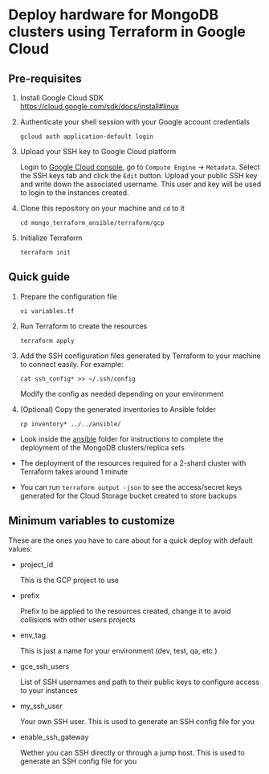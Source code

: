 # Deploy hardware for MongoDB clusters using Terraform in Google Cloud

## Pre-requisites

1. Install Google Cloud SDK https://cloud.google.com/sdk/docs/install#linux
2. Authenticate your shell session with your Google account credentials

    ```
    gcloud auth application-default login
    ``` 

3. Upload your SSH key to Google Cloud platform
   
    Login to [Google Cloud console](console.cloud.google.com), go to `Compute Engine` -> `Metadata`. Select the SSH keys tab and click the `Edit` button. Upload your public SSH key and write down the associated username. This user and key will be used to login to the instances created.

4. Clone this repository on your machine and `cd` to it

    ```
    cd mongo_terraform_ansible/terraform/gcp
    ```

5. Initialize Terraform 

    ```
    terraform init
    ```

## Quick guide

1. Prepare the configuration file

    ```
    vi variables.tf
    ```

2. Run Terraform to create the resources

    ```
    terraform apply
    ``` 

3. Add the SSH configuration files generated by Terraform to your machine to connect easily. For example: 

    ```
    cat ssh_config* >> ~/.ssh/config
    ```

    Modify the config as needed depending on your environment

4. (Optional) Copy the generated inventories to Ansible folder
    ```
    cp inventory* ../../ansible/
    ```

- Look inside the [ansible](../../ansible) folder for instructions to complete the deployment of the MongoDB clusters/replica sets

- The deployment of the resources required for a 2-shard cluster with Terraform takes around 1 minute

- You can run `terraform output -json` to see the access/secret keys generated for the Cloud Storage bucket created to store backups

## Minimum variables to customize

These are the ones you have to care about for a quick deploy with default values:

- project_id

    This is the GCP project to use 

- prefix
 
    Prefix to be applied to the resources created, change it to avoid collisions with other users projects

- env_tag

    This is just a name for your environment (dev, test, qa, etc.)

- gce_ssh_users

    List of SSH usernames and path to their public keys to configure access to your instances

- my_ssh_user

    Your own SSH user. This is used to generate an SSH config file for you

- enable_ssh_gateway

    Wether you can SSH directly or through a jump host. This is used to generate an SSH config file for you
